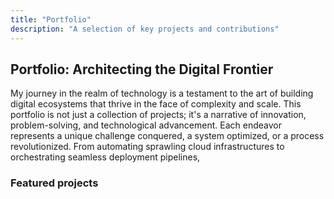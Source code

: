 ```yaml
---
title: "Portfolio"
description: "A selection of key projects and contributions"
---
```


## Portfolio: Architecting the Digital Frontier

My journey in the realm of technology is a testament to the art of building digital ecosystems that thrive in the face of complexity and scale.
This portfolio is not just a collection of projects; it's a narrative of innovation, problem-solving, and technological advancement. Each endeavor represents a unique challenge conquered, a system optimized, or a process revolutionized. From automating sprawling cloud infrastructures to orchestrating seamless deployment pipelines,

### Featured projects
